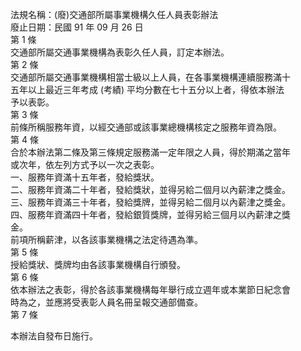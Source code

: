 法規名稱：(廢)交通部所屬事業機構久任人員表彰辦法  
廢止日期：民國 91 年 09 月 26 日  
第 1 條  
交通部所屬交通事業機構為表彰久任人員，訂定本辦法。  
第 2 條  
交通部所屬交通事業機構相當士級以上人員，在各事業機構連續服務滿十  
五年以上最近三年考成 (考績) 平均分數在七十五分以上者，得依本辦法  
予以表彰。  
第 3 條  
前條所稱服務年資，以經交通部或該事業總機構核定之服務年資為限。  
第 4 條  
合於本辦法第二條及第三條規定服務滿一定年限之人員，得於期滿之當年  
或次年，依左列方式予以一次之表彰。  
一、服務年資滿十五年者，發給獎狀。  
二、服務年資滿二十年者，發給獎狀，並得另給二個月以內薪津之獎金。  
三、服務年資滿三十年者，發給獎牌，並得另給二個月以內薪津之獎金。  
四、服務年資滿四十年者，發給銀質獎牌，並得另給三個月以內薪津之獎  
金。  
前項所稱薪津，以各該事業機構之法定待遇為準。  
第 5 條  
授給獎狀、獎牌均由各該事業機構自行頒發。  
第 6 條  
依本辦法之表彰，得於各該事業機構每年舉行成立週年或本業節日紀念會  
時為之，並應將受表彰人員名冊呈報交通部備查。  
第 7 條  


本辦法自發布日施行。  


